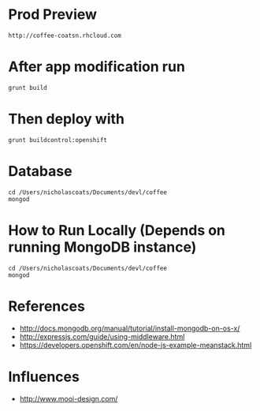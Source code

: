 # Prod Preview

	http://coffee-coatsn.rhcloud.com

# After app modification run

	grunt build

# Then deploy with

	grunt buildcontrol:openshift

# Database

	cd /Users/nicholascoats/Documents/devl/coffee
	mongod
	
# How to Run Locally (Depends on running MongoDB instance)

	cd /Users/nicholascoats/Documents/devl/coffee
	mongod

# References

* http://docs.mongodb.org/manual/tutorial/install-mongodb-on-os-x/
* http://expressjs.com/guide/using-middleware.html
* https://developers.openshift.com/en/node-js-example-meanstack.html

# Influences

* http://www.mooi-design.com/
